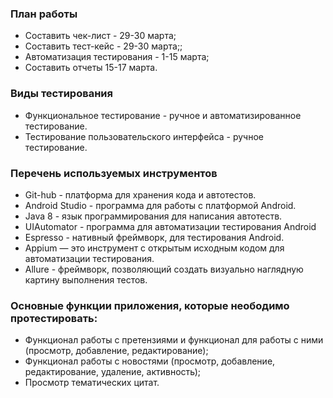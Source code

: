 ### План работы

* Составить чек-лист - 29-30 марта;
* Составить тест-кейс - 29-30 марта;;
* Автоматизация тестирования - 1-15 марта;
* Составить отчеты 15-17 марта.


### Виды тестирования

* Функциональное тестирование - ручное и автоматизированное тестирование.
* Тестирование пользовательского интерфейса - ручное тестирование.


### Перечень используемых инструментов

* Git-hub - платформа для хранения кода и автотестов.
* Android Studio - программа для работы с платформой Android. 
* Java 8 - язык программирования для написания автотеств.
* UIAutomator - программа для автоматизации тестирования Android
* Espresso - нативный фреймворк, для тестирования Android.
* Appium — это инструмент с открытым исходным кодом для автоматизации тестирования.
* Allure - фреймворк, позволяющий создать визуально наглядную картину выполнения тестов.


### Основные функции приложения, которые неободимо протестировать:

* Функционал работы с претензиями и функционал для работы с ними (просмотр, добавление, редактирование);
* Функционал работы с новостями (просмотр, добавление, редактирование, удаление, активность);
* Просмотр тематических цитат.